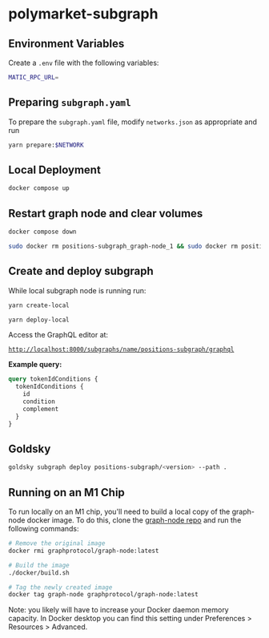# polymarket-subgraph

## Environment Variables

Create a `.env` file with the following variables:

```bash
MATIC_RPC_URL=
```

## Preparing `subgraph.yaml`

To prepare the `subgraph.yaml` file, modify `networks.json` as appropriate and run

```bash
yarn prepare:$NETWORK
```

## Local Deployment

```bash
docker compose up
```

## Restart graph node and clear volumes

```bash
docker compose down
```

```bash
sudo docker rm positions-subgraph_graph-node_1 && sudo docker rm positions-subgraph_ipfs_1 && sudo docker rm positions-subgraph_postgres_1 && sudo docker rm positions-subgraph_ganache_1
```

## Create and deploy subgraph

While local subgraph node is running run:

```bash
yarn create-local
```

```bash
yarn deploy-local
```

Access the GraphQL editor at:

[`http://localhost:8000/subgraphs/name/positions-subgraph/graphql`](http://localhost:8000/subgraphs/name/positions-subgraph/graphql)

**Example query:**

```graphQL
query tokenIdConditions {
  tokenIdConditions {
    id
    condition
    complement
  }
}
```

## Goldsky

```bash
goldsky subgraph deploy positions-subgraph/<version> --path .
```

## Running on an M1 Chip

To run locally on an M1 chip, you'll need to build a local copy of the graph-node docker image. To do this, clone the [graph-node repo](https://github.com/graphprotocol/graph-node) and run the following commands:

```bash
# Remove the original image
docker rmi graphprotocol/graph-node:latest

# Build the image
./docker/build.sh

# Tag the newly created image
docker tag graph-node graphprotocol/graph-node:latest
```

Note: you likely will have to increase your Docker daemon memory capacity. In Docker desktop you can find this setting under Preferences > Resources > Advanced.
